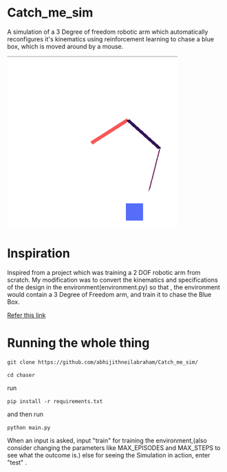 # Catch_me_sim

A simulation of a 3 Degree of freedom robotic arm which automatically reconfigures it's kinematics using reinforcement learning to chase a blue box, which is moved around by a mouse.

![Simulation sample](sim.jpg)

# Inspiration
 
 Inspired from a project which was training a 2 DOF robotic arm from scratch. My modification was to convert the kinematics and specifications of the design in the environment(environment.py) so that , the environment would contain a 3 Degree of Freedom arm, and train it to chase the Blue Box.
 
[Refer this link](https://github.com/MorvanZhou/train-robot-arm-from-scratch)

# Running the whole thing

```
git clone https://github.com/abhijithneilabraham/Catch_me_sim/
```

```
cd chaser
```

run 

```
pip install -r requirements.txt
```
and then run

```
python main.py
```


When an input is asked, input "train" for training the environment,(also consider changing the parameters like MAX_EPISODES and MAX_STEPS to see what the outcome is.) else for seeing the Simulation in action, enter "test" .



